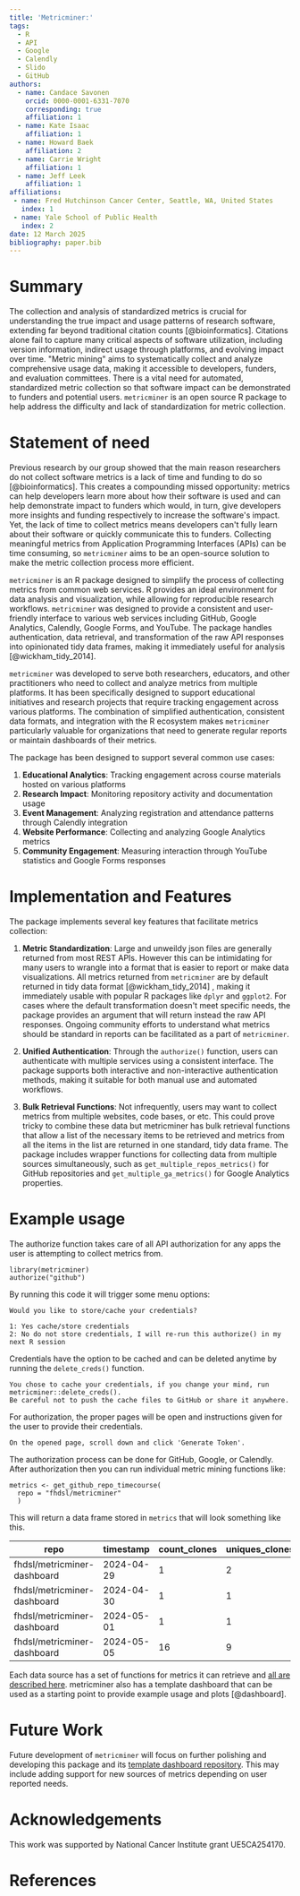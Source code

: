 ```yaml
---
title: 'Metricminer:'
tags:
  - R
  - API
  - Google
  - Calendly
  - Slido
  - GitHub
authors:
  - name: Candace Savonen
    orcid: 0000-0001-6331-7070
    corresponding: true
    affiliation: 1
  - name: Kate Isaac
    affiliation: 1
  - name: Howard Baek
    affiliation: 2
  - name: Carrie Wright
    affiliation: 1
  - name: Jeff Leek
    affiliation: 1
affiliations:
 - name: Fred Hutchinson Cancer Center, Seattle, WA, United States
   index: 1
 - name: Yale School of Public Health
   index: 2
date: 12 March 2025
bibliography: paper.bib
---
```


# Summary

The collection and analysis of standardized metrics is crucial for understanding the true impact and usage patterns of research software, extending far beyond traditional citation counts [@bioinformatics]. Citations alone fail to capture many critical aspects of software utilization, including version information, indirect usage through platforms, and evolving impact over time. "Metric mining" aims to systematically collect and analyze comprehensive usage data, making it accessible to developers, funders, and evaluation committees. There is a vital need for automated, standardized metric collection so that software impact can be demonstrated to funders and potential users. `metricminer` is an open source R package to help address the difficulty and lack of standardization for metric collection. 

# Statement of need

Previous research by our group showed that the main reason researchers do not collect software metrics is a lack of time and funding to do so [@bioinformatics]. This creates a compounding missed opportunity: metrics can help developers learn more about how their software is used and can help demonstrate impact to funders which would, in turn, give developers more insights and funding respectively to increase the software's impact. Yet, the lack of time to collect metrics means developers can't fully learn about their software or quickly communicate this to funders. Collecting meaningful metrics from Application Programming Interfaces (APIs) can be time consuming, so `metricminer` aims to be an open-source solution to make the metric collection process more efficient.

`metricminer` is an R package designed to simplify the process of collecting metrics from common web services. R provides an ideal environment for data analysis and visualization, while allowing for reproducible research workflows. `metricminer` was designed to provide a consistent and user-friendly interface to various web services including GitHub, Google Analytics, Calendly, Google Forms, and YouTube. The package handles authentication, data retrieval, and transformation of the raw API responses into opinionated tidy data frames, making it immediately useful for analysis [@wickham_tidy_2014].

`metricminer` was developed to serve both researchers, educators, and other practitioners who need to collect and analyze metrics from multiple platforms. It has been specifically designed to support educational initiatives and research projects that require tracking engagement across various platforms. The combination of simplified authentication, consistent data formats, and integration with the R ecosystem makes `metricminer` particularly valuable for organizations that need to generate regular reports or maintain dashboards of their metrics.

The package has been designed to support several common use cases:

1. **Educational Analytics**: Tracking engagement across course materials hosted on various platforms
2. **Research Impact**: Monitoring repository activity and documentation usage
3. **Event Management**: Analyzing registration and attendance patterns through Calendly integration
4. **Website Performance**: Collecting and analyzing Google Analytics metrics
5. **Community Engagement**: Measuring interaction through YouTube statistics and Google Forms responses

# Implementation and Features

The package implements several key features that facilitate metrics collection:

1. **Metric Standardization**: Large and unweildy json files are generally returned from most REST APIs. However this can be intimidating for many users to wrangle into a format that is easier to report or make data visualizations. All metrics returned from  `metricminer` are by default returned in tidy data format [@wickham_tidy_2014] , making it immediately usable with popular R packages like `dplyr` and `ggplot2`. For cases where the default transformation doesn't meet specific needs, the package provides an argument that will return instead the raw API responses. Ongoing community efforts to understand what metrics should be standard in reports can be facilitated as a part of `metricminer`.

2. **Unified Authentication**: Through the `authorize()` function, users can authenticate with multiple services using a consistent interface. The package supports both interactive and non-interactive authentication methods, making it suitable for both manual use and automated workflows.

3. **Bulk Retrieval Functions**: Not infrequently, users may want to collect metrics from multiple websites, code bases, or etc. This could prove tricky to combine these data but metricminer has bulk retrieval functions that allow a list of the necessary items to be retrieved and metrics from all the items in the list are returned in one standard, tidy data frame. The package includes wrapper functions for collecting data from multiple sources simultaneously, such as `get_multiple_repos_metrics()` for GitHub repositories and `get_multiple_ga_metrics()` for Google Analytics properties.

# Example usage

The authorize function takes care of all API authorization for any apps the user is attempting to collect metrics from.

```
library(metricminer)
authorize("github")
```

By running this code it will trigger some menu options:
```
Would you like to store/cache your credentials?

1: Yes cache/store credentials
2: No do not store credentials, I will re-run this authorize() in my next R session
```
Credentials have the option to be cached and can be deleted anytime by running the `delete_creds()` function.

```
You chose to cache your credentials, if you change your mind, run metricminer::delete_creds().
Be careful not to push the cache files to GitHub or share it anywhere.
```

For authorization, the proper pages will be open and instructions given for the user to provide their credentials.

```
On the opened page, scroll down and click 'Generate Token'.
```

The authorization process can be done for GitHub, Google, or Calendly.
After authorization then you can run individual metric mining functions like:

```
metrics <- get_github_repo_timecourse(
  repo = "fhdsl/metricminer"
  )
```

This will return a data frame stored in `metrics` that will look something like this.

|repo|timestamp|count_clones|uniques_clones|count_views|uniques_views|
|---|---|---|---|---|---|
|fhdsl/metricminer-dashboard|2024-04-29|1|2|1|1|
|fhdsl/metricminer-dashboard|2024-04-30|1|1|5|1|
|fhdsl/metricminer-dashboard|2024-05-01|1|1|1|NA|
|fhdsl/metricminer-dashboard|2024-05-05|16|9|3|1|


Each data source has a set of functions for metrics it can retrieve and [all are described here](https://hutchdatascience.org/metricminer/).
metricminer also has a template dashboard that can be used as a starting point to provide example usage and plots [@dashboard].

# Future Work

Future development of `metricminer` will focus on further polishing and developing this package and its [template dashboard repository](https://hutchdatascience.org/metricminer-dashboard/). This may include adding support for new sources of metrics depending on user reported needs.

# Acknowledgements

This work was supported by National Cancer Institute grant UE5CA254170.

# References
